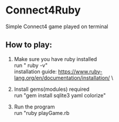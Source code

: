 # Connect4Ruby
Simple Connect4 game played on terminal

## How to play: <br/>
1. Make sure you have ruby installed \
  run " ruby -v" \
  installation guide: https://www.ruby-lang.org/en/documentation/installation/ \

2. Install gems(modules) required \
   run "gem install sqlite3 yaml colorize" 

3. Run the program \
    run "ruby playGame.rb
